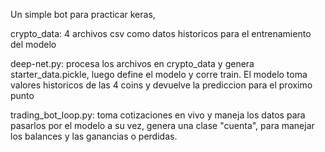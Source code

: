 Un simple bot para practicar keras,

crypto_data: 4 archivos csv como datos historicos para el entrenamiento del modelo

deep-net.py: procesa los archivos en crypto_data  y genera starter_data.pickle, luego
define el modelo y corre train.
El modelo toma valores historicos de las 4 coins y devuelve la prediccion para el proximo punto

trading_bot_loop.py: toma cotizaciones en vivo y maneja los datos para pasarlos por el modelo
a su vez, genera una clase "cuenta", para manejar los balances y las ganancias o perdidas.
